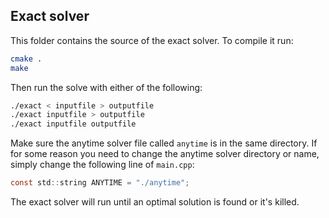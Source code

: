 ## Exact solver

This folder contains the source of the exact solver. To compile it run:

```bash
cmake .
make
```

Then run the solve with either of the following:

```bash
./exact < inputfile > outputfile
./exact inputfile > outputfile
./exact inputfile outputfile
```

Make sure the anytime solver file called ``anytime`` is in the same directory. If for some reason you need to change the anytime solver directory or name, simply change the following line of ``main.cpp``:

```c
const std::string ANYTIME = "./anytime";
```

The exact solver will run until an optimal solution is found or it's killed.
